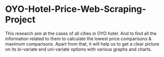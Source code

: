 # OYO-Hotel-Price-Web-Scraping-Project
This research aim at the cases of all cities in OYO hotel. And to find all the information related to them to calculate the lowest price comparisons &amp; maximum comparisons. Apart from that, it will help us to get a clear picture on its bi-variate and uni-variate options with various graphs and charts.
